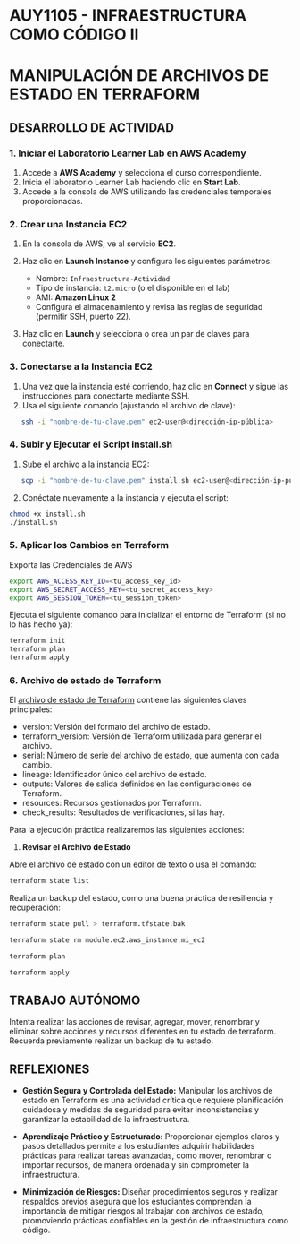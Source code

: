 # AUY1105 - INFRAESTRUCTURA COMO CÓDIGO II

# MANIPULACIÓN DE ARCHIVOS DE ESTADO EN TERRAFORM

## DESARROLLO DE ACTIVIDAD

### 1. Iniciar el Laboratorio Learner Lab en AWS Academy

1. Accede a **AWS Academy** y selecciona el curso correspondiente.  
2. Inicia el laboratorio Learner Lab haciendo clic en **Start Lab**.  
3. Accede a la consola de AWS utilizando las credenciales temporales proporcionadas.

### 2. Crear una Instancia EC2

1. En la consola de AWS, ve al servicio **EC2**.  
2. Haz clic en **Launch Instance** y configura los siguientes parámetros:
   - Nombre: `Infraestructura-Actividad`
   - Tipo de instancia: `t2.micro` (o el disponible en el lab)
   - AMI: **Amazon Linux 2**
   - Configura el almacenamiento y revisa las reglas de seguridad (permitir SSH, puerto 22).  

3. Haz clic en **Launch** y selecciona o crea un par de claves para conectarte.

### 3. Conectarse a la Instancia EC2

1. Una vez que la instancia esté corriendo, haz clic en **Connect** y sigue las instrucciones para conectarte mediante SSH.  
2. Usa el siguiente comando (ajustando el archivo de clave):

```bash
   ssh -i "nombre-de-tu-clave.pem" ec2-user@<dirección-ip-pública>
```

### 4. Subir y Ejecutar el Script install.sh

1. Sube el archivo a la instancia EC2:

```bash
   scp -i "nombre-de-tu-clave.pem" install.sh ec2-user@<dirección-ip-pública>:~
```

2. Conéctate nuevamente a la instancia y ejecuta el script:

```bash
chmod +x install.sh
./install.sh
```

### 5. Aplicar los Cambios en Terraform

Exporta las Credenciales de AWS 
```bash
export AWS_ACCESS_KEY_ID=<tu_access_key_id>
export AWS_SECRET_ACCESS_KEY=<tu_secret_access_key>
export AWS_SESSION_TOKEN=<tu_session_token>
```

Ejecuta el siguiente comando para inicializar el entorno de Terraform (si no lo has hecho ya):

```bash
terraform init
terraform plan
terraform apply
```

### 6. Archivo de estado de Terraform

El [archivo de estado de Terraform](https://developer.hashicorp.com/terraform/language/state) contiene las siguientes claves principales:

- version: Versión del formato del archivo de estado.
- terraform_version: Versión de Terraform utilizada para generar el archivo.
- serial: Número de serie del archivo de estado, que aumenta con cada cambio.
- lineage: Identificador único del archivo de estado.
- outputs: Valores de salida definidos en las configuraciones de Terraform.
- resources: Recursos gestionados por Terraform.
- check_results: Resultados de verificaciones, si las hay.

Para la ejecución práctica realizaremos las siguientes acciones:

1. **Revisar el Archivo de Estado**

Abre el archivo de estado con un editor de texto o usa el comando:

```bash
terraform state list
```

Realiza un backup del estado, como una buena práctica de resiliencia y recuperación:

```bash
terraform state pull > terraform.tfstate.bak
```

```bash
terraform state rm module.ec2.aws_instance.mi_ec2
```

```bash
terraform plan
```

```bash
terraform apply
```

## TRABAJO AUTÓNOMO

Intenta realizar las acciones de revisar, agregar, mover, renombrar y eliminar sobre acciones y recursos diferentes en tu estado de terraform. Recuerda previamente realizar un backup de tu estado.

##  REFLEXIONES

- **Gestión Segura y Controlada del Estado:** Manipular los archivos de estado en Terraform es una actividad crítica que requiere planificación cuidadosa y medidas de seguridad para evitar inconsistencias y garantizar la estabilidad de la infraestructura.

- **Aprendizaje Práctico y Estructurado:** Proporcionar ejemplos claros y pasos detallados permite a los estudiantes adquirir habilidades prácticas para realizar tareas avanzadas, como mover, renombrar o importar recursos, de manera ordenada y sin comprometer la infraestructura.

- **Minimización de Riesgos:** Diseñar procedimientos seguros y realizar respaldos previos asegura que los estudiantes comprendan la importancia de mitigar riesgos al trabajar con archivos de estado, promoviendo prácticas confiables en la gestión de infraestructura como código.